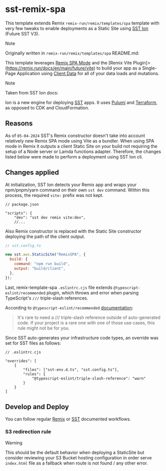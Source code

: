 # sst-remix-spa

This template extends Remix `remix-run/remix/templates/spa` template with very few tweaks to enable deployments as a Static Site using [SST Ion](https://ion.sst.dev/docs/) (Future SST V3).

> [!NOTE]
>
> Originally written in `remix-run/remix/templates/spa` README.md:
>
> This template leverages [Remix SPA Mode](https://remix.run/docs/en/main/future/spa-mode) and the [Remix Vite Plugin]>(https://remix.run/docs/en/main/future/vite) to build your app as a Single-Page Application using [Client Data](https://>remix.run/docs/en/main/guides/client-data) for all of your data loads and mutations.

> [!NOTE]
>
> Taken from SST Ion docs:
>
> Ion is a new engine for deploying [SST](https://sst.dev/) apps. It uses [Pulumi](https://www.pulumi.com/) and [Terraform](https://www.terraform.io/), as opposed to CDK and CloudFormation.

## Reasons

As of `05-04-2024` SST's Remix constructor doesn't take into account relatively new Remix SPA mode using Vite as a bundler. When using SPA mode in Remix it outputs a client Static Site on your build not requiring the setup of a Node server or Lamda functions adapter. Therefore, the changes listed below were made to perform a deployment using SST Ion cli.

## Changes applied

At initialization, SST Ion detects your Remix app and wraps your npm/pnpm/yarn command on their own `sst dev` command. Within this process, the required `vite:` prefix was not kept.

```jsonc
// package.json

"scripts": {
    "dev": "sst dev remix vite:dev",
    //...
```

Also Remix constructor is replaced with the Static Site constructor deploying the path of the client output.

```javascript
// sst.config.ts

new sst.aws.StaticSite("RemixSPA", {
  build: {
    command: "npm run build",
    output: "build/client",
  },
});
```

Last, remix-template-spa `.eslintrc.cjs` file extends `@typescript-eslint/recommended` plugin, which throws and error when parsing TypeScript's `///` triple-slash references.

According to `@typescript-eslint/recommended` [documentation](https://typescript-eslint.io/rules/triple-slash-reference/):

> It's rare to need a /// triple-slash reference outside of auto-generated code. If your project is a rare one with one of those use cases, this rule might not be for you.

Since SST auto-generates your infrastructure code types, an override was set for SST files as follows:

```jsonc
// .eslintrc.cjs

"overrides": [
    {
        "files": ["sst-env.d.ts", "sst.config.ts"],
        "rules": {
            "@typescript-eslint/triple-slash-reference": "warn"
        }
    }
]
```

## Develop and Deploy

You can follow regular [Remix](https://remix.run/docs/en/main/future/spa-mode#development) or [SST](https://ion.sst.dev/docs/reference/cli/#dev) documented workflows.

### S3 redirection rule

> [!WARNING]
> This should be the default behavior when deploying a StaticSite but consider reviewing your S3 Bucket hosting configuration in order serve `index.html` file as a fallback when route is not found / any other error.
